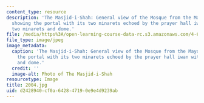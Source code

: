 ```yaml
---
content_type: resource
description: 'The Masjid-i-Shah: General view of the Mosque from the Maydan-i-Shah
  showing the portal with its two minarets echoed by the prayer hall iwan with its
  two minarets and dome.'
file: /media/https%3A/open-learning-course-data-rc.s3.amazonaws.com/4-614-religious-architecture-and-islamic-cultures-fall-2002/d2428940cf0a642847190e9e4d9239ab_2004.jpg
file_type: image/jpeg
image_metadata:
  caption: 'The Masjid-i-Shah: General view of the Mosque from the Maydan-i-Shah showing
    the portal with its two minarets echoed by the prayer hall iwan with its two minarets
    and dome.'
  credit: ''
  image-alt: Photo of The Masjid-i-Shah
resourcetype: Image
title: 2004.jpg
uid: d2428940-cf0a-6428-4719-0e9e4d9239ab
---
```

